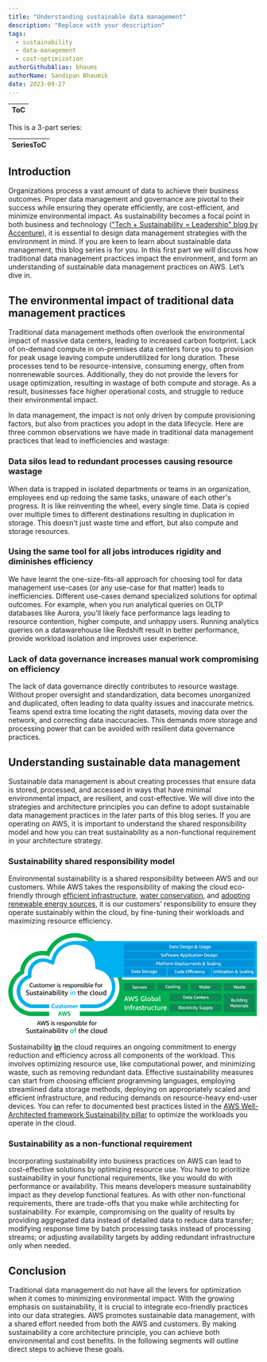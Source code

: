 ```yaml
---
title: "Understanding sustainable data management"
description: "Replace with your description"
tags:
  - sustainability
  - data-management
  - cost-optimization
authorGithubAlias: bhaums
authorName: Sandipan Bhaumik
date: 2023-09-27
---
```

|ToC|
|---|

This is a 3-part series:

| SeriesToC |
|-----------|

## Introduction

Organizations process a vast amount of data to achieve their business outcomes. Proper data
management and governance are pivotal to their success while ensuring they operate
efficiently, are cost-efficient, and minimize environmental impact. As sustainability becomes
a focal point in both business and technology (["Tech + Sustainability = Leadership" blog by
Accenture](https://www.accenture.com/us-en/blogs/technology-innovation/tech-sustainability-leadership)), it is essential to design data management strategies with the environment in mind.
If you are keen to learn about sustainable data management, this blog series is for you. In this
first part we will discuss how traditional data management practices impact the environment,
and form an understanding of sustainable data management practices on AWS. Let’s dive in.

## The environmental impact of traditional data management practices

Traditional data management methods often overlook the environmental impact of massive
data centers, leading to increased carbon footprint. Lack of on-demand compute in on-premises
data centers force you to provision for peak usage leaving compute underutilized for long
duration. These processes tend to be resource-intensive, consuming energy, often from nonrenewable
sources. Additionally, they do not provide the levers for usage optimization,
resulting in wastage of both compute and storage. As a result, businesses face higher
operational costs, and struggle to reduce their environmental impact.

In data management, the impact is not only driven by compute provisioning factors, but also
from practices you adopt in the data lifecycle. Here are three common observations we have
made in traditional data management practices that lead to inefficiencies and wastage:

### Data silos lead to redundant processes causing resource wastage

When data is trapped in isolated departments or teams in an organization, employees end up
redoing the same tasks, unaware of each other's progress. It is like reinventing the wheel, every
single time. Data is copied over multiple times to different destinations resulting in duplication
in storage. This doesn't just waste time and effort, but also compute and storage resources.

### Using the same tool for all jobs introduces rigidity and diminishes efficiency

We have learnt the one-size-fits-all approach for choosing tool for data management use-cases
(or any use-case for that matter) leads to inefficiencies. Different use-cases demand specialized
solutions for optimal outcomes. For example, when you run analytical queries on OLTP databases like Aurora, you'll likely face performance lags leading to resource contention, higher compute, and unhappy users. Running analytics queries on a datawarehouse like
Redshift result in better performance, provide workload isolation and improves user
experience.

### Lack of data governance increases manual work compromising on efficiency

The lack of data governance directly contributes to resource wastage. Without proper oversight
and standardization, data becomes unorganized and duplicated, often leading to data quality
issues and inaccurate metrics. Teams spend extra time locating the right datasets, moving data
over the network, and correcting data inaccuracies. This demands more storage and processing
power that can be avoided with resilient data governance practices.

## Understanding sustainable data management

Sustainable data management is about creating processes that ensure data is stored, processed,
and accessed in ways that have minimal environmental impact, are resilient, and cost-effective.
We will dive into the strategies and architecture principles you can define to adopt sustainable
data management practices in the later parts of this blog series. If you are operating on AWS,
it is important to understand the shared responsibility model and how you can treat
sustainability as a non-functional requirement in your architecture strategy.

### Sustainability shared responsibility model

Environmental sustainability is a shared responsibility between AWS and our customers. While
AWS takes the responsibility of making the cloud eco-friendly through [efficient infrastructure](https://www.aboutamazon.eu/news/sustainability/reducing-carbon-by-moving-to-aws),
[water conservation](https://aws.amazon.com/local/hongkong/news/water-positive-commitment/), and [adopting renewable energy sources](https://www.aboutamazon.com/news/sustainability/amazon-sets-a-new-record-for-the-most-renewable-energy-purchased-in-a-single-year), it is our customers’ responsibility
to ensure they operate sustainably within the cloud, by fine-tuning their workloads and
maximizing resource efficiency.

![sustainability is a shared responsibility between AWS and our customers](images/sustainability-shared-responsibility-model.png)

Sustainability <u>**in**</u> the cloud requires an ongoing commitment to energy reduction and efficiency
across all components of the workload. This involves optimizing resource use, like
computational power, and minimizing waste, such as removing redundant data. Effective
sustainability measures can start from choosing efficient programming languages, employing
streamlined data storage methods, deploying on appropriately scaled and efficient infrastructure, and reducing demands on resource-heavy end-user devices. You can refer to
documented best practices listed in the [AWS Well-Architected framework Sustainability pillar](https://docs.aws.amazon.com/wellarchitected/latest/sustainability-pillar/sustainability-pillar.html)
to optimize the workloads you operate in the cloud.

### Sustainability as a non-functional requirement

Incorporating sustainability into business practices on AWS can lead to cost-effective solutions
by optimizing resource use. You have to prioritize sustainability in your functional
requirements, like you would do with performance or availability. This means developers
measure sustainability impact as they develop functional features. As with other non-functional
requirements, there are trade-offs that you make while architecting for sustainability. For
example, compromising on the quality of results by providing aggregated data instead of
detailed data to reduce data transfer; modifying response time by batch processing tasks instead
of processing streams; or adjusting availability targets by adding redundant infrastructure only
when needed.

## Conclusion

Traditional data management do not have all the levers for optimization when it comes to
minimizing environmental impact. With the growing emphasis on sustainability, it is crucial to
integrate eco-friendly practices into our data strategies. AWS promotes sustainable data
management, with a shared effort needed from both the AWS and customers. By making
sustainability a core architecture principle, you can achieve both environmental and cost
benefits. In the following segments will outline direct steps to achieve these goals.
